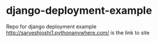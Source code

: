 # django-deployment-example
Repo for django deployment example
http://sarveshjoshi1.pythonanywhere.com/ is the link to site
